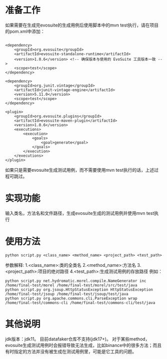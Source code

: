 # 准备工作
如果需要在生成完evosuite的生成用例后使用脚本中的mvn test执行，请在项目的pom.xml中添加：
```

<dependency>
    <groupId>org.evosuite</groupId>
    <artifactId>evosuite-standalone-runtime</artifactId>
    <version>1.0.6</version> <!-- 确保版本与使用的 EvoSuite 工具版本一致 -->
    <scope>test</scope>
</dependency>

<dependency>
    <groupId>org.junit.vintage</groupId>
    <artifactId>junit-vintage-engine</artifactId>
    <version>5.11.0</version>
    <scope>test</scope>
</dependency>

<plugin>
    <groupId>org.evosuite.plugins</groupId>
    <artifactId>evosuite-maven-plugin</artifactId>
    <version>1.0.6</version>
    <executions>
        <execution>
            <goals>
                <goal>generate</goal>
            </goals>
        </execution>
    </executions>
</plugin>
```
如果只是需要evosuite生成测试用例，而不需要使用mvn test执行的话，上述过程可跳过。

# 实现功能
输入类名，方法名和文件路径，生成evosuite生成的测试用例并使用mvn test执行

# 使用方法
```
python script.py <class_name> <method_name> <project_path> <test_path>
```
参数解释:
1.<class_name>:类的全类名
2.<method_name>:方法名
3.<project_path>:项目的绝对路径
4.<test_path>:生成测试用例的存放路径
例如：
```
python script.py net.hydromatic.morel.compile.NameGenerator inc /home/final-test/morel /home/final-test/morel/src/test/java
python script.py org.jsoup.HttpStatusException HttpStatusException /home/final-test/jsoup /home/final-test/jsoup/test/java
python script.py org.apache.commons.cli.ParseException wrap /home/final-test/commons-cli /home/final-test/commons-cli/test/java
```

# 其他说明
jdk版本：jdk11。
目前datafaker仓库不支持(jdk17+)。
对于某些method，evosuite生成测试用例时会报错导致无法生成，比如binance中的很多方法；而且有时指定的方法并没有被生成在测试用例里，可能是它工具的问题。

